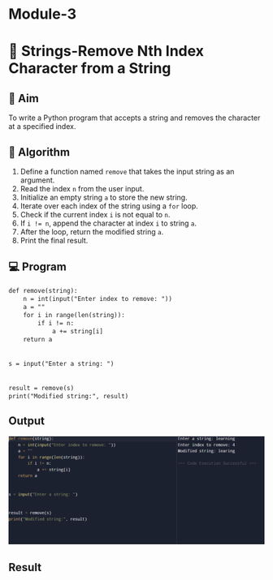 # Module-3
# 🧹 Strings-Remove Nth Index Character from a String

## 🎯 Aim
To write a Python program that accepts a string and removes the character at a specified index.

## 🧠 Algorithm
1. Define a function named `remove` that takes the input string as an argument.
2. Read the index `n` from the user input.
3. Initialize an empty string `a` to store the new string.
4. Iterate over each index of the string using a `for` loop.
5. Check if the current index `i` is not equal to `n`.
6. If `i != n`, append the character at index `i` to string `a`.
7. After the loop, return the modified string `a`.
8. Print the final result.

## 💻 Program
```
def remove(string):
    n = int(input("Enter index to remove: "))
    a = ""
    for i in range(len(string)):
        if i != n:
            a += string[i]
    return a


s = input("Enter a string: ")


result = remove(s)
print("Modified string:", result)

```
## Output
![alt text](M3-P3.png)

## Result
